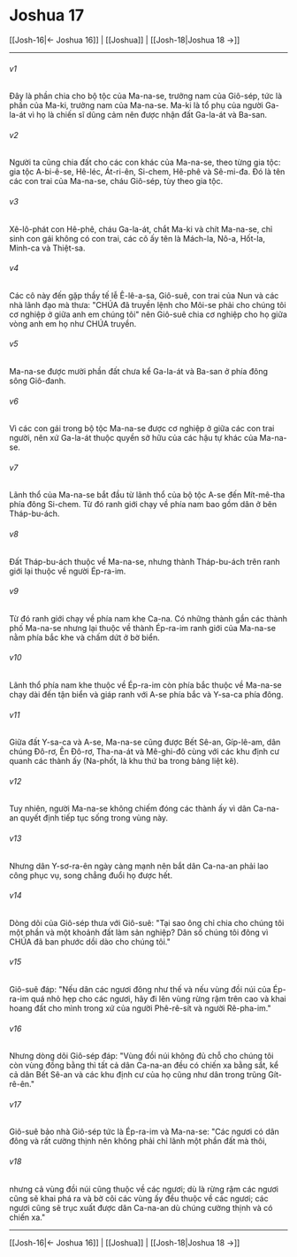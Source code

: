 # Joshua 17

[[Josh-16|← Joshua 16]] | [[Joshua]] | [[Josh-18|Joshua 18 →]]
***



###### v1 
Đây là phần chia cho bộ tộc của Ma-na-se, trưởng nam của Giô-sép, tức là phần của Ma-ki, trưởng nam của Ma-na-se. Ma-ki là tổ phụ của người Ga-la-át vì họ là chiến sĩ dũng cảm nên được nhận đất Ga-la-át và Ba-san. 

###### v2 
Người ta cũng chia đất cho các con khác của Ma-na-se, theo từng gia tộc: gia tộc A-bi-ê-se, Hê-léc, Át-ri-ên, Si-chem, Hê-phê và Sê-mi-đa. Đó là tên các con trai của Ma-na-se, cháu Giô-sép, tùy theo gia tộc. 

###### v3 
Xê-lô-phát con Hê-phê, cháu Ga-la-át, chắt Ma-ki và chít Ma-na-se, chỉ sinh con gái không có con trai, các cô ấy tên là Mách-la, Nô-a, Hốt-la, Minh-ca và Thiệt-sa. 

###### v4 
Các cô này đến gặp thầy tế lễ Ê-lê-a-sa, Giô-suê, con trai của Nun và các nhà lãnh đạo mà thưa: "CHÚA đã truyền lệnh cho Môi-se phải cho chúng tôi cơ nghiệp ở giữa anh em chúng tôi" nên Giô-suê chia cơ nghiệp cho họ giữa vòng anh em họ như CHÚA truyền. 

###### v5 
Ma-na-se được mười phần đất chưa kể Ga-la-át và Ba-san ở phía đông sông Giô-đanh. 

###### v6 
Vì các con gái trong bộ tộc Ma-na-se được cơ nghiệp ở giữa các con trai người, nên xứ Ga-la-át thuộc quyền sở hữu của các hậu tự khác của Ma-na-se. 

###### v7 
Lãnh thổ của Ma-na-se bắt đầu từ lãnh thổ của bộ tộc A-se đến Mít-mê-tha phía đông Si-chem. Từ đó ranh giới chạy về phía nam bao gồm dân ở bên Tháp-bu-ách. 

###### v8 
Đất Tháp-bu-ách thuộc về Ma-na-se, nhưng thành Tháp-bu-ách trên ranh giới lại thuộc về người Ép-ra-im. 

###### v9 
Từ đó ranh giới chạy về phía nam khe Ca-na. Có những thành gần các thành phố Ma-na-se nhưng lại thuộc về thành Ép-ra-im ranh giới của Ma-na-se nằm phía bắc khe và chấm dứt ở bờ biển. 

###### v10 
Lãnh thổ phía nam khe thuộc về Ép-ra-im còn phía bắc thuộc về Ma-na-se chạy dài đến tận biển và giáp ranh với A-se phía bắc và Y-sa-ca phía đông. 

###### v11 
Giữa đất Y-sa-ca và A-se, Ma-na-se cũng được Bết Sê-an, Gíp-lê-am, dân chúng Đô-rơ, Ên Đô-rơ, Tha-na-át và Mê-ghi-đô cùng với các khu định cư quanh các thành ấy (Na-phốt, là khu thứ ba trong bảng liệt kê). 

###### v12 
Tuy nhiên, người Ma-na-se không chiếm đóng các thành ấy vì dân Ca-na-an quyết định tiếp tục sống trong vùng này. 

###### v13 
Nhưng dân Y-sơ-ra-ên ngày càng mạnh nên bắt dân Ca-na-an phải lao công phục vụ, song chẳng đuổi họ được hết. 

###### v14 
Dòng dõi của Giô-sép thưa với Giô-suê: "Tại sao ông chỉ chia cho chúng tôi một phần và một khoảnh đất làm sản nghiệp? Dân số chúng tôi đông vì CHÚA đã ban phước dồi dào cho chúng tôi." 

###### v15 
Giô-suê đáp: "Nếu dân các ngươi đông như thế và nếu vùng đồi núi của Ép-ra-im quá nhỏ hẹp cho các ngươi, hãy đi lên vùng rừng rậm trên cao và khai hoang đất cho mình trong xứ của người Phê-rê-sít và người Rê-pha-im." 

###### v16 
Nhưng dòng dõi Giô-sép đáp: "Vùng đồi núi không đủ chỗ cho chúng tôi còn vùng đồng bằng thì tất cả dân Ca-na-an đều có chiến xa bằng sắt, kể cả dân Bết Sê-an và các khu định cư của họ cũng như dân trong trũng Gít-rê-ên." 

###### v17 
Giô-suê bảo nhà Giô-sép tức là Ép-ra-im và Ma-na-se: "Các ngươi có dân đông và rất cường thịnh nên không phải chỉ lãnh một phần đất mà thôi, 

###### v18 
nhưng cả vùng đồi núi cũng thuộc về các ngươi; dù là rừng rậm các ngươi cũng sẽ khai phá ra và bờ cõi các vùng ấy đều thuộc về các ngươi; các ngươi cũng sẽ trục xuất được dân Ca-na-an dù chúng cường thịnh và có chiến xa."

***
[[Josh-16|← Joshua 16]] | [[Joshua]] | [[Josh-18|Joshua 18 →]]

